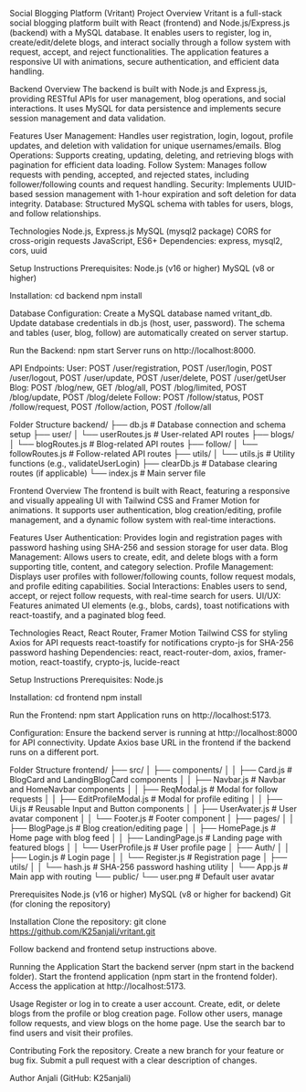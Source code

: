 Social Blogging Platform (Vritant)
Project Overview
Vritant is a full-stack social blogging platform built with React (frontend) and Node.js/Express.js (backend) with a MySQL database. It enables users to register, log in, create/edit/delete blogs, and interact socially through a follow system with request, accept, and reject functionalities. The application features a responsive UI with animations, secure authentication, and efficient data handling.

Backend
Overview
The backend is built with Node.js and Express.js, providing RESTful APIs for user management, blog operations, and social interactions. It uses MySQL for data persistence and implements secure session management and data validation.

Features
User Management: Handles user registration, login, logout, profile updates, and deletion with validation for unique usernames/emails.
Blog Operations: Supports creating, updating, deleting, and retrieving blogs with pagination for efficient data loading.
Follow System: Manages follow requests with pending, accepted, and rejected states, including follower/following counts and request handling.
Security: Implements UUID-based session management with 1-hour expiration and soft deletion for data integrity.
Database: Structured MySQL schema with tables for users, blogs, and follow relationships.

Technologies
Node.js, Express.js
MySQL (mysql2 package)
CORS for cross-origin requests
JavaScript, ES6+
Dependencies: express, mysql2, cors, uuid

Setup Instructions
Prerequisites:
Node.js (v16 or higher)
MySQL (v8 or higher)

Installation:
cd backend
npm install

Database Configuration:
Create a MySQL database named vritant_db.
Update database credentials in db.js (host, user, password).
The schema and tables (user, blog, follow) are automatically created on server startup.

Run the Backend:
npm start
Server runs on http://localhost:8000.

API Endpoints:
User: POST /user/registration, POST /user/login, POST /user/logout, POST /user/update, POST /user/delete, POST /user/getUser
Blog: POST /blog/new, GET /blog/all, POST /blog/limited, POST /blog/update, POST /blog/delete
Follow: POST /follow/status, POST /follow/request, POST /follow/action, POST /follow/all

Folder Structure
backend/
├── db.js               # Database connection and schema setup
├── user/
│   └── userRoutes.js   # User-related API routes
├── blogs/
│   └── blogRoutes.js   # Blog-related API routes
├── follow/
│   └── followRoutes.js # Follow-related API routes
├── utils/
│   └── utils.js        # Utility functions (e.g., validateUserLogin)
├── clearDb.js          # Database clearing routes (if applicable)
└── index.js            # Main server file

Frontend
Overview
The frontend is built with React, featuring a responsive and visually appealing UI with Tailwind CSS and Framer Motion for animations. It supports user authentication, blog creation/editing, profile management, and a dynamic follow system with real-time interactions.

Features
User Authentication: Provides login and registration pages with password hashing using SHA-256 and session storage for user data.
Blog Management: Allows users to create, edit, and delete blogs with a form supporting title, content, and category selection.
Profile Management: Displays user profiles with follower/following counts, follow request modals, and profile editing capabilities.
Social Interactions: Enables users to send, accept, or reject follow requests, with real-time search for users.
UI/UX: Features animated UI elements (e.g., blobs, cards), toast notifications with react-toastify, and a paginated blog feed.

Technologies
React, React Router, Framer Motion
Tailwind CSS for styling
Axios for API requests
react-toastify for notifications
crypto-js for SHA-256 password hashing
Dependencies: react, react-router-dom, axios, framer-motion, react-toastify, crypto-js, lucide-react

Setup Instructions
Prerequisites:
Node.js 

Installation:
cd frontend
npm install

Run the Frontend:
npm start
Application runs on http://localhost:5173.

Configuration:
Ensure the backend server is running at http://localhost:8000 for API connectivity.
Update Axios base URL in the frontend if the backend runs on a different port.

Folder Structure
frontend/
├── src/
│   ├── components/
│   │   ├── Card.js          # BlogCard and LandingBlogCard components
│   │   ├── Navbar.js        # Navbar and HomeNavbar components
│   │   ├── ReqModal.js      # Modal for follow requests
│   │   ├── EditProfileModal.js # Modal for profile editing
│   │   ├── Ui.js            # Reusable Input and Button components
│   │   ├── UserAvater.js    # User avatar component
│   │   └── Footer.js        # Footer component
│   ├── pages/
│   │   ├── BlogPage.js      # Blog creation/editing page
│   │   ├── HomePage.js      # Home page with blog feed
│   │   ├── LandingPage.js   # Landing page with featured blogs
│   │   └── UserProfile.js   # User profile page
│   ├── Auth/
│   │   ├── Login.js         # Login page
│   │   └── Register.js      # Registration page
│   ├── utils/
│   │   └── hash.js          # SHA-256 password hashing utility
│   └── App.js               # Main app with routing
└── public/
    └── user.png             # Default user avatar

Prerequisites
Node.js (v16 or higher)
MySQL (v8 or higher for backend)
Git (for cloning the repository)

Installation
Clone the repository:
git clone https://github.com/K25anjali/vritant.git

Follow backend and frontend setup instructions above.

Running the Application
Start the backend server (npm start in the backend folder).
Start the frontend application (npm start in the frontend folder).
Access the application at http://localhost:5173.

Usage
Register or log in to create a user account.
Create, edit, or delete blogs from the profile or blog creation page.
Follow other users, manage follow requests, and view blogs on the home page.
Use the search bar to find users and visit their profiles.

Contributing
Fork the repository.
Create a new branch for your feature or bug fix.
Submit a pull request with a clear description of changes.

Author
Anjali (GitHub: K25anjali)
